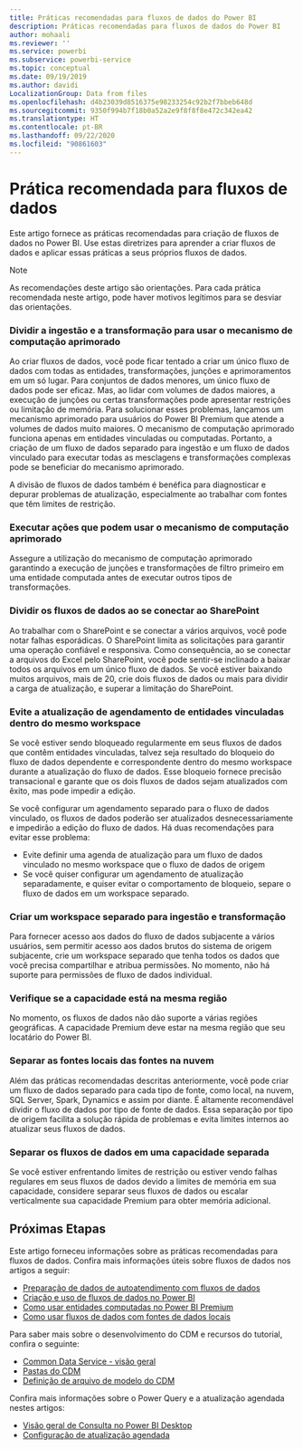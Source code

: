 ```yaml
---
title: Práticas recomendadas para fluxos de dados do Power BI
description: Práticas recomendadas para fluxos de dados do Power BI
author: mohaali
ms.reviewer: ''
ms.service: powerbi
ms.subservice: powerbi-service
ms.topic: conceptual
ms.date: 09/19/2019
ms.author: davidi
LocalizationGroup: Data from files
ms.openlocfilehash: d4b23039d8516375e98233254c92b2f7bbeb648d
ms.sourcegitcommit: 9350f994b7f18b0a52a2e9f8f8f8e472c342ea42
ms.translationtype: HT
ms.contentlocale: pt-BR
ms.lasthandoff: 09/22/2020
ms.locfileid: "90861603"
---
```

# <a name="dataflows-best-practice"></a>Prática recomendada para fluxos de dados

Este artigo fornece as práticas recomendadas para criação de fluxos de dados no Power BI. Use estas diretrizes para aprender a criar fluxos de dados e aplicar essas práticas a seus próprios fluxos de dados.

> [!NOTE]
> As recomendações deste artigo são orientações. Para cada prática recomendada neste artigo, pode haver motivos legítimos para se desviar das orientações. 
> 
> 

### <a name="split-ingestion-and-transformation-to-use-the-enhanced-compute-engine"></a>Dividir a ingestão e a transformação para usar o mecanismo de computação aprimorado

Ao criar fluxos de dados, você pode ficar tentado a criar um único fluxo de dados com todas as entidades, transformações, junções e aprimoramentos em um só lugar. Para conjuntos de dados menores, um único fluxo de dados pode ser eficaz. Mas, ao lidar com volumes de dados maiores, a execução de junções ou certas transformações pode apresentar restrições ou limitação de memória. Para solucionar esses problemas, lançamos um mecanismo aprimorado para usuários do Power BI Premium que atende a volumes de dados muito maiores. O mecanismo de computação aprimorado funciona apenas em entidades vinculadas ou computadas. Portanto, a criação de um fluxo de dados separado para ingestão e um fluxo de dados vinculado para executar todas as mesclagens e transformações complexas pode se beneficiar do mecanismo aprimorado.

A divisão de fluxos de dados também é benéfica para diagnosticar e depurar problemas de atualização, especialmente ao trabalhar com fontes que têm limites de restrição.

### <a name="perform-actions-that-can-use-the-enhanced-compute-engine"></a>Executar ações que podem usar o mecanismo de computação aprimorado

Assegure a utilização do mecanismo de computação aprimorado garantindo a execução de junções e transformações de filtro primeiro em uma entidade computada antes de executar outros tipos de transformações.

### <a name="split-dataflows-when-connecting-to-sharepoint"></a>Dividir os fluxos de dados ao se conectar ao SharePoint

Ao trabalhar com o SharePoint e se conectar a vários arquivos, você pode notar falhas esporádicas. O SharePoint limita as solicitações para garantir uma operação confiável e responsiva. Como consequência, ao se conectar a arquivos do Excel pelo SharePoint, você pode sentir-se inclinado a baixar todos os arquivos em um único fluxo de dados. Se você estiver baixando muitos arquivos, mais de 20, crie dois fluxos de dados ou mais para dividir a carga de atualização, e superar a limitação do SharePoint.

### <a name="avoid-scheduling-refresh-for-linked-entities-inside-the-same-workspace"></a>Evite a atualização de agendamento de entidades vinculadas dentro do mesmo workspace

Se você estiver sendo bloqueado regularmente em seus fluxos de dados que contêm entidades vinculadas, talvez seja resultado do bloqueio do fluxo de dados dependente e correspondente dentro do mesmo workspace durante a atualização do fluxo de dados. Esse bloqueio fornece precisão transacional e garante que os dois fluxos de dados sejam atualizados com êxito, mas pode impedir a edição. 

Se você configurar um agendamento separado para o fluxo de dados vinculado, os fluxos de dados poderão ser atualizados desnecessariamente e impedirão a edição do fluxo de dados. Há duas recomendações para evitar esse problema: 

* Evite definir uma agenda de atualização para um fluxo de dados vinculado no mesmo workspace que o fluxo de dados de origem
* Se você quiser configurar um agendamento de atualização separadamente, e quiser evitar o comportamento de bloqueio, separe o fluxo de dados em um workspace separado.

### <a name="create-a-separate-workspace-for-ingestion-transformation"></a>Criar um workspace separado para ingestão e transformação

Para fornecer acesso aos dados do fluxo de dados subjacente a vários usuários, sem permitir acesso aos dados brutos do sistema de origem subjacente, crie um workspace separado que tenha todos os dados que você precisa compartilhar e atribua permissões. No momento, não há suporte para permissões de fluxo de dados individual.

### <a name="ensure-capacity-is-in-the-same-region"></a>Verifique se a capacidade está na mesma região

No momento, os fluxos de dados não dão suporte a várias regiões geográficas. A capacidade Premium deve estar na mesma região que seu locatário do Power BI.

### <a name="separate-on-premises-sources-from-cloud-sources"></a>Separar as fontes locais das fontes na nuvem

Além das práticas recomendadas descritas anteriormente, você pode criar um fluxo de dados separado para cada tipo de fonte, como local, na nuvem, SQL Server, Spark, Dynamics e assim por diante. É altamente recomendável dividir o fluxo de dados por tipo de fonte de dados. Essa separação por tipo de origem facilita a solução rápida de problemas e evita limites internos ao atualizar seus fluxos de dados.

### <a name="separate-dataflows-into-a-separate-capacity"></a>Separar os fluxos de dados em uma capacidade separada

Se você estiver enfrentando limites de restrição ou estiver vendo falhas regulares em seus fluxos de dados devido a limites de memória em sua capacidade, considere separar seus fluxos de dados ou escalar verticalmente sua capacidade Premium para obter memória adicional.

## <a name="next-steps"></a>Próximas Etapas

Este artigo forneceu informações sobre as práticas recomendadas para fluxos de dados. Confira mais informações úteis sobre fluxos de dados nos artigos a seguir:

* [Preparação de dados de autoatendimento com fluxos de dados](service-dataflows-overview.md)
* [Criação e uso de fluxos de dados no Power BI](service-dataflows-create-use.md)
* [Como usar entidades computadas no Power BI Premium](service-dataflows-computed-entities-premium.md)
* [Como usar fluxos de dados com fontes de dados locais](service-dataflows-on-premises-gateways.md)

Para saber mais sobre o desenvolvimento do CDM e recursos do tutorial, confira o seguinte:
* [Common Data Service - visão geral ](/powerapps/common-data-model/overview)
* [Pastas do CDM](/common-data-model/data-lake)
* [Definição de arquivo de modelo do CDM](/common-data-model/model-json)


Confira mais informações sobre o Power Query e a atualização agendada nestes artigos:
* [Visão geral de Consulta no Power BI Desktop](desktop-query-overview.md)
* [Configuração de atualização agendada](../connect-data/refresh-scheduled-refresh.md)